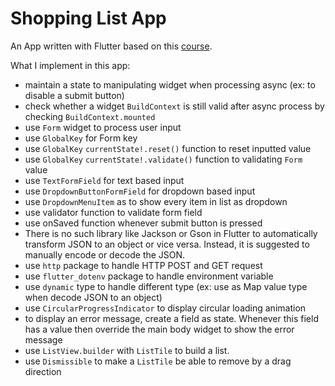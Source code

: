 
# Shopping List App

An App written with Flutter based on this [course](https://www.udemy.com/user/academind/).

What I implement in this app:
* maintain a state to manipulating widget when processing async (ex: to disable a submit button)
* check whether a widget `BuildContext` is still valid after async process by checking `BuildContext.mounted`
* use `Form` widget to process user input
* use `GlobalKey` for Form key
* use `GlobalKey` `currentState!.reset()` function to reset inputted value
* use `GlobalKey` `currentState!.validate()` function to validating `Form` value
* use `TextFormField` for text based input
* use `DropdownButtonFormField` for dropdown based input
* use `DropdownMenuItem` as to show every item in list as dropdown
* use validator function to validate form field
* use onSaved function whenever submit button is pressed
* There is no such library like Jackson or Gson in Flutter to automatically transform JSON to an object or vice versa. Instead, it is suggested to manually encode or decode the JSON.
* use `http` package to handle HTTP POST and GET request
* use `flutter_dotenv` package to handle environment variable
* use `dynamic` type to handle different type (ex: use as Map value type when decode JSON to an object)
* use `CircularProgressIndicator` to display circular loading animation
* to display an error message, create a field as state. Whenever this field has a value then override the main body widget to show the error message
* use `ListView.builder` with `ListTile` to build a list.
* use `Dismissible` to make a `ListTile` be able to remove by a drag direction
